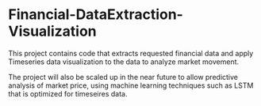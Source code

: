 # Financial-DataExtraction-Visualization
This project contains code that extracts requested financial data and apply Timeseries data visualization to the data to analyze market movement.  

The project will also be scaled up in the near future to allow predictive analysis of market price, using machine learning techniques such as LSTM that is optimized for timeseires data.
